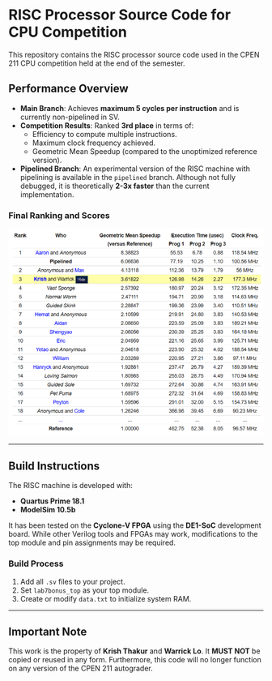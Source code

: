 # RISC Processor Source Code for CPU Competition

This repository contains the RISC processor source code used in the CPEN 211 CPU competition held at the end of the semester.

## Performance Overview
- **Main Branch**: Achieves **maximum 5 cycles per instruction** and is currently non-pipelined in SV.
- **Competition Results**: Ranked **3rd place** in terms of:
  - Efficiency to compute multiple instructions.
  - Maximum clock frequency achieved.
  - Geometric Mean Speedup (compared to the unoptimized reference version).
- **Pipelined Branch**: An experimental version of the RISC machine with pipelining is available in the `pipelined` branch. Although not fully debugged, it is theoretically **2-3x faster** than the current implementation.

### Final Ranking and Scores
![Final Ranking and Scores](images/rankings.png)

---

## Build Instructions
The RISC machine is developed with:
- **Quartus Prime 18.1**
- **ModelSim 10.5b**

It has been tested on the **Cyclone-V FPGA** using the **DE1-SoC** development board. While other Verilog tools and FPGAs may work, modifications to the top module and pin assignments may be required.

### Build Process
1. Add all `.sv` files to your project.
2. Set `lab7bonus_top` as your top module.
3. Create or modify `data.txt` to initialize system RAM.

---

## Important Note
This work is the property of **Krish Thakur** and **Warrick Lo**. It **MUST NOT** be copied or reused in any form. Furthermore, this code will no longer function on any version of the CPEN 211 autograder.

